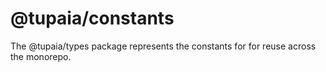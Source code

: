 # @tupaia/constants

The @tupaia/types package represents the constants for  for reuse across the monorepo.